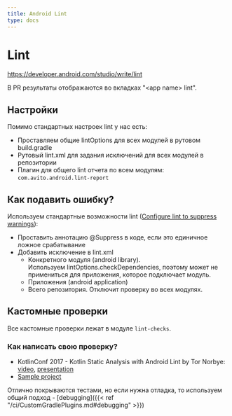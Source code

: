 ```yaml
---
title: Android Lint
type: docs
---
```


# Lint

https://developer.android.com/studio/write/lint

В PR результаты отображаются во вкладках "\<app name\> lint".

## Настройки

Помимо стандартных настроек lint у нас есть:

- Проставляем общие lintOptions для всех модулей в рутовом build.gradle
- Рутовый lint.xml для задания исключений для всех модулей в репозитории
- Плагин для общего lint отчета по всем модулям: `com.avito.android.lint-report`

## Как подавить ошибку?

Используем стандартные возможности lint ([Configure lint to suppress warnings](https://developer.android.com/studio/write/lint.html#config)): 

- Проставить аннотацию @Suppress в коде, если это единичное ложное срабатывание
- Добавить исключение в lint.xml
    - Конкретного модуля (android library).\
    Используем lintOptions.checkDependencies, поэтому может не примениться для приложения, которое подключает модуль. 
    - Приложения (android application)
    - Всего репозитория. Отключит проверку во всех модулях.

## Кастомные проверки

Все кастомные проверки лежат в модуле `lint-checks`.

### Как написать свою проверку?

- KotlinConf 2017 - Kotlin Static Analysis with Android Lint by Tor Norbye: 
[video](https://youtu.be/p8yX5-lPS6o), 
[presentation](https://docs.google.com/presentation/d/1Sr-6E3Tk1lBguUob0GigqSEsfN-04qS56Whj0UEr0AE/edit#slide=id.g29100eff00_2_156)
- [Sample project](https://github.com/googlesamples/android-custom-lint-rules)

Отлично покрываются тестами, но если нужна отладка, то используем общий подход - [debugging]({{< ref "/ci/CustomGradlePlugins.md#debugging" >}})
